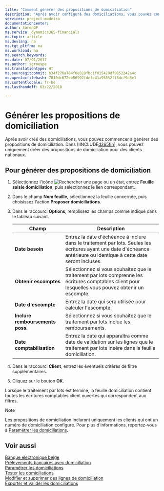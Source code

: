 ```yaml
---
title: "Comment générer des propositions de domiciliation"
description: "Après avoir configuré des domiciliations, vous pouvez commencer à générer des propositions de domiciliation. Dans [!INCLUDE[d365fin](../../includes/d365fin_md.md)], vous pouvez uniquement créer des propositions de domiciliation pour des clients nationaux."
services: project-madeira
documentationcenter: 
author: SorenGP
ms.service: dynamics365-financials
ms.topic: article
ms.devlang: na
ms.tgt_pltfrm: na
ms.workload: na
ms.search.keywords: 
ms.date: 07/01/2017
ms.author: sgroespe
ms.translationtype: HT
ms.sourcegitcommit: b34f276a764f0e828fbc1f015429df9852242a4c
ms.openlocfilehash: 7010dc672eb56992fdefe41a95852ff3dcf9d8e1
ms.contentlocale: fr-be
ms.lasthandoff: 03/22/2018

---
```

# <a name="generate-domiciliation-suggestions"></a>Générer les propositions de domiciliation
Après avoir créé des domiciliations, vous pouvez commencer à générer des propositions de domiciliation. Dans [!INCLUDE[d365fin](../../includes/d365fin_md.md)], vous pouvez uniquement créer des propositions de domiciliation pour des clients nationaux.  

## <a name="to-generate-domiciliation-suggestions"></a>Pour générer des propositions de domiciliation  

1.  Sélectionnez l'icône ![Rechercher une page ou un état](../../media/ui-search/search_small.png "icône Rechercher une page ou un état"), entrez **Feuille saisie domiciliation**, puis sélectionnez le lien correspondant.  
2.  Dans le champ **Nom feuille**, sélectionnez la feuille concernée, puis choisissez l'action **Proposer domiciliations**.  
3.  Dans le raccourci **Options**, remplissez les champs comme indiqué dans le tableau suivant.  

    |Champ|Description|  
    |---------------------------------|---------------------------------------|  
    |**Date besoin**|Entrez la date d'échéance à inclure dans le traitement par lots. Seules les écritures ayant une date d'échéance antérieure ou identique à cette date seront incluses.|  
    |**Obtenir escomptes**|Sélectionnez si vous souhaitez que le traitement par lots comprenne les écritures comptables client pour lesquelles vous pouvez obtenir un escompte.|  
    |**Date d'escompte**|Entrez la date qui sera utilisée pour calculer l'escompte.|  
    |**Inclure remboursements poss.**|Sélectionnez si vous souhaitez que le traitement par lots inclue les remboursements.|  
    |**Date comptabilisation**|Entrez la date qui apparaîtra comme date de validation sur les lignes que le traitement par lots insère dans la feuille domiciliation.|  

4.  Dans le raccourci **Client**, entrez les éventuels critères de filtre supplémentaires.  
5.  Cliquez sur le bouton **OK**.  

Lorsque le traitement par lots est terminé, la feuille domiciliation contient toutes les écritures comptables client ouvertes qui correspondent aux filtres.  

> [!NOTE]  
>  Les propositions de domiciliation incluront uniquement les clients qui ont un numéro de domiciliation configuré. Pour plus d'informations, reportez-vous à [Paramétrer les domiciliations](how-to-set-up-domiciliations.md).  

## <a name="see-also"></a>Voir aussi  
 [Banque électronique belge](belgian-electronic-banking.md)   
 [Prélèvements bancaires avec domiciliation](direct-debit-using-domiciliation.md)   
 [Paramétrer les domiciliations](how-to-set-up-domiciliations.md)   
 [Tester les domiciliations](how-to-test-domiciliations.md)   
 [Modifier et supprimer des lignes de domiciliation](how-to-edit-and-delete-domiciliation-lines.md)   
 [Exporter et valider les domiciliations](how-to-export-and-post-domiciliations.md)

